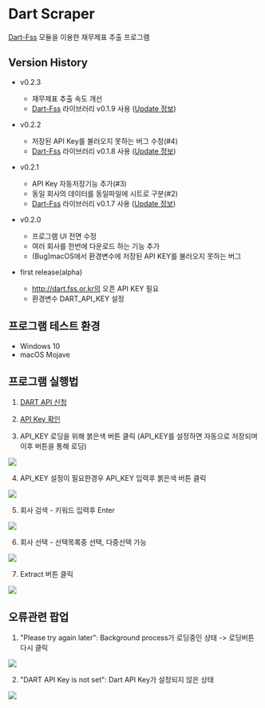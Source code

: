 # Dart Scraper

[Dart-Fss](https://github.com/josw123/dart-fss) 모듈을 이용한 재무제표 추출 프로그램

## Version History

- v0.2.3
  - 재무제표 추출 속도 개선
  - [Dart-Fss](https://github.com/josw123/dart-fss) 라이브러리 v0.1.9 사용 ([Update 정보](https://github.com/josw123/dart-fss/releases/tag/v0.1.9))

- v0.2.2
  - 저장된 API Key를 불러오지 못하는 버그 수정(#4)
  - [Dart-Fss](https://github.com/josw123/dart-fss) 라이브러리 v0.1.8 사용 ([Update 정보](https://github.com/josw123/dart-fss/releases/tag/v0.1.8))


- v0.2.1
  - API Key 자동저장기능 추가(#3)
  - 동일 회사의 데이터를 동일파일에 시트로 구분(#2)
  - [Dart-Fss](https://github.com/josw123/dart-fss) 라이브러리 v0.1.7 사용 ([Update 정보](https://github.com/josw123/dart-fss/releases/tag/v0.1.7))

- v0.2.0 
  - 프로그램 UI 전면 수정
  - 여러 회사를 한번에 다운로드 하는 기능 추가
  - (Bug)macOS에서 환경변수에 저장된 API KEY를 불러오지 못하는 버그


- first release(alpha)
  - http://dart.fss.or.kr의 오픈 API KEY 필요
  - 환경변수 DART_API_KEY 설정

## 프로그램 테스트 환경

-   Windows 10
-   macOS Mojave

## 프로그램 실행법
1. [DART API 신청](https://dart.fss.or.kr/dsag002/insertForm.do)

2. [API Key 확인](http://dart.fss.or.kr/dsap001/apikeyManagement.do)

3. API_KEY 로딩을 위해 붉은색 버튼 클릭 (API_KEY를 설정하면 자동으로 저장되며 이후 버튼을 통해 로딩)

![](./img/loading.png)

4.  API_KEY 설정이 필요한경우 API_KEY 입력후 붉은색 버튼 클릭

![](./img/loading.png)

5. 회사 검색 - 키워드 입력후 Enter

![](./img/search.png)

6. 회사 선택 - 선택목록중 선택, 다중선택 가능

![](./img/select.png)

7. Extract 버튼 클릭

![](./img/extracting.png)

## 오류관련 팝업

1. "Please try again later": Background process가 로딩중인 상태 -> 로딩버튼 다시 클릭

![](./img/loading_error.png)

2. "DART API Key is not set": Dart API Key가 설정되지 않은 상태

![](./img/set_key.png)
